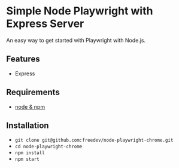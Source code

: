 # Simple Node Playwright with Express Server

An easy way to get started with Playwright with Node.js.

## Features

* Express

## Requirements

* [node & npm](https://nodejs.org/en/)

## Installation

* `git clone git@github.com:freedev/node-playwright-chrome.git`
* `cd node-playwright-chrome`
* `npm install`
* `npm start`
